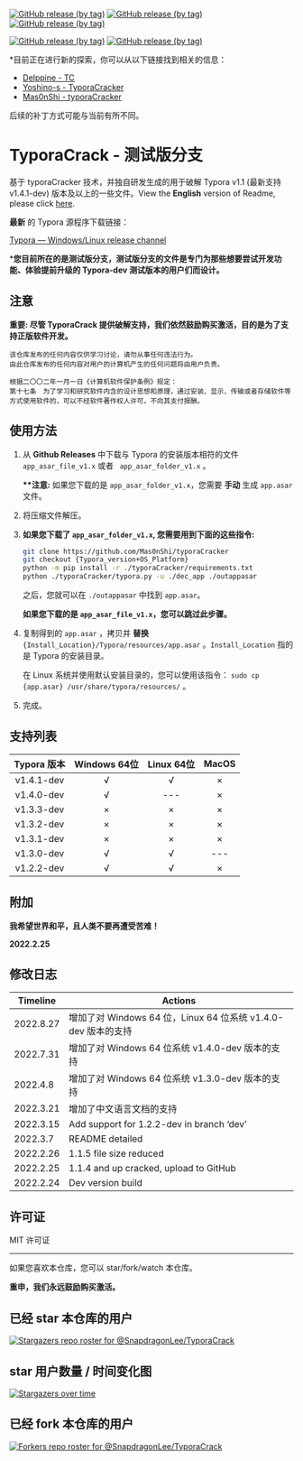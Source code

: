 [![GitHub release (by tag)](https://img.shields.io/github/downloads/Delppine1024/TyporaGreen/v1.3.8/total?label=%E4%B8%8B%E8%BD%BD%40v1.3.8&style=flat)](https://github.com/Delppine1024/TyporaGreen/releases/tag/v1.3.8)
[![GitHub release (by tag)](https://img.shields.io/github/downloads/Delppine1024/TyporaGreen/v1.3.6/total?label=%E4%B8%8B%E8%BD%BD%40v1.3.6&style=flat)](https://github.com/Delppine1024/TyporaGreen/releases/tag/v1.3.6)
[![GitHub release (by tag)](https://img.shields.io/github/downloads/Delppine1024/TyporaGreen/v1.2.5/total?label=%E4%B8%8B%E8%BD%BD%40v1.2.5&style=flat)](https://github.com/Delppine1024/TyporaGreen/releases/tag/v1.2.5)

[![GitHub release (by tag)](https://img.shields.io/github/downloads/Delppine1024/TyporaGreen/v1.3.0-dev/total?label=%E4%B8%8B%E8%BD%BD%40v1.3.0-dev&style=flat)](https://github.com/Delppine1024/TyporaGreen/releases/tag/v1.3.0-dev)
[![GitHub release (by tag)](https://img.shields.io/github/downloads/Delppine1024/TyporaGreen/v1.4.1-dev/total?label=%E4%B8%8B%E8%BD%BD%40v1.4.1-dev&style=flat)](https://github.com/Delppine1024/TyporaGreen/releases/tag/v1.4.1-dev)



*目前正在进行新的探索，你可以从以下链接找到相关的信息：

- [Delppine - TC](https://github.com/Delppine1024/TC)
- [Yoshino-s - TyporaCracker](https://github.com/Yoshino-s/typoraCracker)
- [Mas0nShi - typoraCracker](https://github.com/Mas0nShi/typoraCracker)

后续的补丁方式可能与当前有所不同。





# TyporaCrack  - 测试版分支

基于 typoraCracker 技术，并独自研发生成的用于破解 Typora v1.1 (最新支持 v1.4.1-dev) 版本及以上的一些文件。View the **English** version of Readme, please click [here](./README.md).



**最新** 的 Typora 源程序下载链接：

[Typora — Windows/Linux release channel](https://typora.io/releases/all)



***您目前所在的是测试版分支，测试版分支的文件是专门为那些想要尝试开发功能、体验提前升级的 Typora-dev 测试版本的用户们而设计。**



## 注意

**重要: 尽管 TyporaCrack 提供破解支持，我们依然鼓励购买激活，目的是为了支持正版软件开发。**



```
该仓库发布的任何内容仅供学习讨论，请勿从事任何违法行为。
由此仓库发布的任何内容对用户的计算机产生的任何问题将由用户负责。

根据二〇〇二年一月一日《计算机软件保护条例》规定：
第十七条　为了学习和研究软件内含的设计思想和原理，通过安装、显示、传输或者存储软件等方式使用软件的，可以不经软件著作权人许可，不向其支付报酬。
```



## 使用方法

1. 从 **Github Releases** 中下载与 Typora 的安装版本相符的文件 `app_asar_file_v1.x` 或者 ` app_asar_folder_v1.x` 。

   **\*\*注意:** 如果您下载的是 `app_asar_folder_v1.x`，您需要 **手动** 生成 `app.asar` 文件。

   

2. 将压缩文件解压。

3. **如果您下载了 `app_asar_folder_v1.x`, 您需要用到下面的这些指令:**

   ```bash
   git clone https://github.com/Mas0nShi/typoraCracker
   git checkout {Typora_version+OS_Platform}
   python -m pip install -r ./typoraCracker/requirements.txt
   python ./typoraCracker/typora.py -u ./dec_app ./outappasar
   ```

   之后，您就可以在 `./outappasar` 中找到 `app.asar`。

   **如果您下载的是 `app_asar_file_v1.x`，您可以跳过此步骤。**

   

4. 复制得到的 `app.asar` ，拷贝并 **替换** `{Install_Location}/Typora/resources/app.asar` 。`Install_Location` 指的是 Typora 的安装目录。

   在 Linux 系统并使用默认安装目录的，您可以使用该指令： `sudo cp {app.asar} /usr/share/typora/resources/` 。

5. 完成。



## 支持列表

| Typora 版本 | Windows 64位 | Linux 64位 | MacOS |
| :---------: | :----------: | :--------: | :---: |
| v1.4.1-dev  |      √       |     √      |   ×   |
| v1.4.0-dev  |      √       |    ---     |   ×   |
| v1.3.3-dev  |      ×       |     ×      |   ×   |
| v1.3.2-dev  |      ×       |     ×      |   ×   |
| v1.3.1-dev  |      ×       |     ×      |   ×   |
| v1.3.0-dev  |      √       |     √      |  ---  |
| v1.2.2-dev  |      √       |     √      |   ×   |



## 附加

**我希望世界和平，且人类不要再遭受苦难！** 

**2022.2.25**



## 修改日志

| Timeline  | Actions                                                      |
| --------- | ------------------------------------------------------------ |
| 2022.8.27 | 增加了对 Windows 64 位，Linux 64 位系统 v1.4.0-dev 版本的支持 |
| 2022.7.31 | 增加了对 Windows 64 位系统 v1.4.0-dev 版本的支持             |
| 2022.4.8  | 增加了对 Windows 64 位系统 v1.3.0-dev 版本的支持             |
| 2022.3.21 | 增加了中文语言文档的支持                                     |
| 2022.3.15 | Add support for 1.2.2-dev in branch ‘dev’                    |
| 2022.3.7  | README detailed                                              |
| 2022.2.26 | 1.1.5 file size reduced                                      |
| 2022.2.25 | 1.1.4 and up cracked, upload to GitHub                       |
| 2022.2.24 | Dev version build                                            |



## 许可证

MIT 许可证





------

如果您喜欢本仓库，您可以 star/fork/watch 本仓库。 

**重申，我们永远鼓励购买激活。**



## 已经 star 本仓库的用户

[![Stargazers repo roster for @SnapdragonLee/TyporaCrack](https://reporoster.com/stars/dark/SnapdragonLee/TyporaCrack)](https://github.com/SnapdragonLee/TyporaCrack/stargazers)



## star 用户数量 / 时间变化图

[![Stargazers over time](https://starchart.cc/SnapdragonLee/TyporaCrack.svg)](https://starchart.cc/SnapdragonLee/TyporaCrack)



## 已经 fork 本仓库的用户

[![Forkers repo roster for @SnapdragonLee/TyporaCrack](https://reporoster.com/forks/dark/SnapdragonLee/TyporaCrack)](https://github.com/SnapdragonLee/TyporaCrack/network/members)